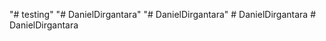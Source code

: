 "# testing" 
"# DanielDirgantara" 
"# DanielDirgantara" 
#   D a n i e l D i r g a n t a r a  
 #   D a n i e l D i r g a n t a r a  
 